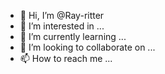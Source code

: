 - 👋 Hi, I’m @Ray-ritter
- 👀 I’m interested in ...
- 🌱 I’m currently learning ...
- 💞️ I’m looking to collaborate on ...
- 📫 How to reach me ...

<!---
Ray-ritter/Ray-ritter is a ✨ special ✨ repository because its `README.md` (this file) appears on your GitHub profile.
You can click the Preview link to take a look at your changes.
--->

